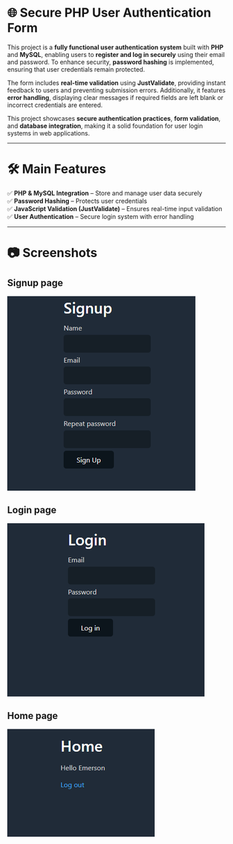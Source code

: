 # **🌐 Secure PHP User Authentication Form**  

This project is a **fully functional user authentication system** built with **PHP** and **MySQL**, enabling users to **register and log in securely** using their email and password. To enhance security, **password hashing** is implemented, ensuring that user credentials remain protected.  

The form includes **real-time validation** using **JustValidate**, providing instant feedback to users and preventing submission errors. Additionally, it features **error handling**, displaying clear messages if required fields are left blank or incorrect credentials are entered.  

This project showcases **secure authentication practices**, **form validation**, and **database integration**, making it a solid foundation for user login systems in web applications.  

---

# **🛠️ Main Features**  
✅ **PHP & MySQL Integration** – Store and manage user data securely  
✅ **Password Hashing** – Protects user credentials  
✅ **JavaScript Validation (JustValidate)** – Ensures real-time input validation  
✅ **User Authentication** – Secure login system with error handling  

---

# **📷 Screenshots**
## Signup page
![Screenshot](./screenshot/img1.PNG)

## Login page
![Screenshot](./screenshot/img2.PNG)

## Home page
![Screenshot](./screenshot/img3.PNG)
